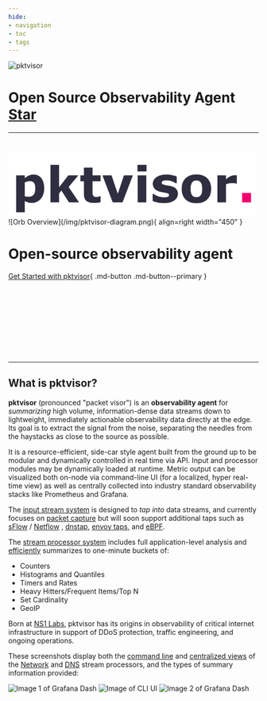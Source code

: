 ```yaml
---
hide:
- navigation
- toc
- tags
---
```


<script async defer src="https://buttons.github.io/buttons.js"></script>
![pktvisor](https://raw.githubusercontent.com/ns1labs/pktvisor/develop/docs/images/pktvisor-header.png)

# Open Source Observability Agent <a class="github-button" href="https://github.com/ns1labs/pktvisor" data-size="large" aria-label="Star ns1labs/pktvisor on GitHub">Star</a>

---
<h1></h1>
<img src="img/pktvisor-header.png" alt="Orb" width="500"/>
![Orb Overview](/img/pktvisor-diagram.png){ align=right width="450" }

# Open-source observability agent

[Get Started with pktvisor](install/){ .md-button .md-button--primary }

<br> <br> <br> <br>
<br> <br> <br> <br>

***

## What is pktvisor?



**pktvisor** (pronounced "packet visor") is an **observability agent** for _summarizing_ high volume, information-dense data streams down to lightweight, immediately actionable observability data directly at the edge. Its goal is to extract the signal from the noise, separating the needles from the haystacks as close to the source as possible.

It is a resource-efficient, side-car style agent built from the ground up to be modular and dynamically controlled in real time via API. Input and processor modules may be dynamically loaded at runtime. Metric output can be visualized both on-node via command-line UI (for a localized, hyper real-time view) as well as centrally collected into industry standard observability stacks like Prometheus and Grafana.

The [input stream system](src/inputs) is designed to _tap into_ data streams, and currently focuses
on [packet capture](https://en.wikipedia.org/wiki/Packet_analyzer) but will soon support additional taps such as [sFlow](https://en.wikipedia.org/wiki/SFlow) / [Netflow](https://en.wikipedia.org/wiki/NetFlow)
, [dnstap](https://dnstap.info/), [envoy taps](https://www.envoyproxy.io/docs/envoy/latest/operations/traffic_tapping), and [eBPF](https://ebpf.io/).

The [stream processor system](src/handlers) includes full application-level analysis and [efficiently](https://en.wikipedia.org/wiki/Streaming_algorithm) summarizes to one-minute buckets of:

* Counters
* Histograms and Quantiles
* Timers and Rates
* Heavy Hitters/Frequent Items/Top N
* Set Cardinality
* GeoIP

Born at [NS1 Labs](https://ns1.com/labs), pktvisor has its origins in observability of critical internet infrastructure in support of DDoS protection, traffic
engineering, and ongoing operations.

These screenshots display both the [command line](golang/) and [centralized views](centralized_collection/) of
the [Network](src/handlers/net) and [DNS](src/handlers/dns) stream processors, and the types of summary information provided:

![Image 1 of Grafana Dash](https://raw.githubusercontent.com/ns1labs/pktvisor/develop/docs/images/pktvisor-grafana-screenshot1.png)
![Image of CLI UI](https://raw.githubusercontent.com/ns1labs/pktvisor/develop/docs/images/pktvisor3-cli-ui-screenshot.png)
![Image 2 of Grafana Dash](https://raw.githubusercontent.com/ns1labs/pktvisor/develop/docs/images/pktvisor-grafana-screenshot2.png)
